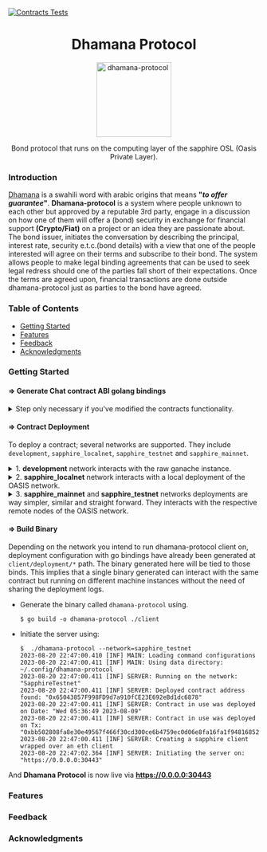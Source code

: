[![Contracts Tests](https://github.com/dmigwi/dhamana-protocol/actions/workflows/contract-tests.yaml/badge.svg)](https://github.com/dmigwi/dhamana-protocol/actions/workflows/contract-tests.yaml)

<h1 align="center"> Dhamana Protocol </h1>
<p align="center">
    <img alt="dhamana-protocol" src="https://github.com/dmigwi/dhamana-protocol/assets/22055953/0c0709c9-cb94-41b7-8463-dbd8f9dfb258" width="150">
  </a>
</p>
<p align="center">Bond protocol that runs on the computing layer of the sapphire OSL (Oasis Private Layer).</p>

<!--
<p align="center">
  <a href="https://itunes.apple.com/us/app/gitpoint/id1251245162?mt=8">
    <img alt="Download on the App Store" title="App Store" src="http://i.imgur.com/0n2zqHD.png" width="140">
  </a>
  <a href="https://play.google.com/store/apps/details?id=com.gitpoint">
    <img alt="Get it on Google Play" title="Google Play" src="http://i.imgur.com/mtGRPuM.png" width="140">
  </a>-->
</p>

### Introduction

[Dhamana](https://en.wiktionary.org/wiki/dhamana) is a swahili word with arabic origins that means __"*to offer guarantee*"__. **Dhamana-protocol** is a system where people unknown to each other but approved by a reputable 3rd party, engage in a discussion on how one of them will offer a (bond) security in exchange for financial support **(Crypto/Fiat)** on a project or an idea they are passionate about.
The bond issuer, initiates the conversation by describing the principal, interest rate, security e.t.c.(bond details) with a view that one of the people interested will agree on their terms and subscribe to their bond.
The system allows people to make legal binding agreements that can be used to seek legal redress should one of the parties fall short of their expectations.
Once the terms are agreed upon, financial transactions are done outside dhamana-protocol just as parties to the bond have agreed.

### Table of Contents
- [Getting Started](#getting-started)
- [Features](#features)
- [Feedback](#feedback)
- [Acknowledgments](#acknowledgments)

### Getting Started

#### => Generate Chat contract ABI golang bindings
<details>
<summary>Step only necessary if you've modified the contracts functionality.</summary>
The latest binds update are always uploaded online so no need to run this command if the original code is still intact. This go bindings enable the use of <a href="https://github.com/ethereum/go-ethereum">go-ethereum</a> library when interacting with the deployed contracts.

1. Download Abigen from <a href="https://geth.ethereum.org/downloads">Geth & Tools release</a> for your platform. Extract the zipped file and `abigen` will be one of the zipped files.
2. Install `solc`, the solidity compiler in one of the ways described <a href="https://docs.soliditylang.org/en/v0.8.9/installing-solidity.html">here</a>
3. Confirm the two installation done above were successful by:
    - **abigen**
    ```
    $abigen --version
    abigen version 1.12.0-stable-e501b3b0
    ```
    - **solc**
    ```
    $ solc --version
    solc, the solidity compiler commandline interface
    Version: 0.8.21+commit.d9974bed.Linux.g++
    ```
4. Generate ABI JSON file using:
    ```
    $ solc --abi contracts/chat.sol -o build --overwrite
    Compiler run successful. Artifact(s) can be found in directory "build".
    ```
5. Generate Contract bindings in golang using
    ```
    $ abigen --abi ./build/ChatContract.abi --pkg contracts --type Chat --out client/contracts/chat.go
    ```
</details>

#### => Contract Deployment
To deploy a contract; several networks are supported. They include `development`, `sapphire_localnet`, `sapphire_testnet` and `sapphire_mainnet`.
<details>
<summary>1. <strong>development</strong> network interacts with the raw ganache instance.</summary>

- To deploy; <a href="https://trufflesuite.com/docs/ganache/quickstart/#1-install-ganache">install ganache</a> then check for its installation. <strong>(Terminal Window 1)</strong>
    ```
    $ which ganache 
    ~/.nvm/versions/node/v18.0.0/bin/ganache 
    ```
- Start up ganache:
    ```
    $ ganache
    ganache v7.9.0 (@ganache/cli: 0.10.0, @ganache/core: 0.10.0)
    Starting RPC server

    Available Accounts
    ==================
    (0) 0xcf7c8a3f10504Df1407088Ad9eFc6D0466645E73 (1000 ETH)
    (1) 0x696aE3BA64a757deE6039C848bA831697379d1C4 (1000 ETH)
    (2) 0xA21e897831A9D00F74bD9d72CbF17FeddA8E4845 (1000 ETH)
    ...
    ```

- Run the contract deployment.  It will deploy the contract, export the deployment log and generate go config bindings for the development network. <strong>(Terminal Window 2)</strong>
    ```
    $ pnpm run deploy_development
    > dhamana-protocol@0.0.1 deploy_development ~/golang/src/github.com/dmigwi/dhamana-protocol
    > ./node_modules/.bin/truffle migrate --network development --describe-json >> build/deploy_development.log && pnpm run gen_deployment_config build/deploy_development.log

    > dhamana-protocol@0.0.1 gen_deployment_config ~/golang/src/github.com/dmigwi/dhamana-protocol
    > go run ./deployInfo  "build/deploy_development.log"

    2023/08/20 21:38:12 Log deployment information has me written to : client/deployment/development/deployment.go
    ```
</details>
<details>
<summary>2. <strong>sapphire_localnet</strong> network interacts with a local deployment of the OASIS network.</summary>

- To deploy install the backend by running a docker container. <strong>(Terminal Window 1)</strong>
    ```
    $ ./setup_localnet.sh 
    sapphire-dev 2023-07-10-gitbacd168 (oasis-core: 22.2.8, sapphire-paratime: 0.5.2, oasis-web3-gateway: 3.3.0-gitbacd168)

    Starting oasis-net-runner with sapphire...
    Starting postgresql...
    Starting oasis-web3-gateway...
    Bootstrapping network and populating account(s) (this might take a minute)...

    Available Accounts
    ==================
    (0) 0x9Bde9f59ef7b76A5283eB15F93f73aeD9aF044aF (1000 TEST)
    (1) 0xdf46bb474947756741dc1257ed0f54848606670D (1000 TEST)

    ...
    Private Keys
    ==================
    (0) 0xe32c076b6bafa297fa50d0a8dcee339edea7b52153bbe5860faa0f2424623ba4
    (1) 0xa87903873df7e7157010f341af7692326a54fa012e175bb0c91b5ed89395eb8b
    ...
    ```
- Export the private key on the command line. This Private key will be from the account funding the contract deployment. <strong>(Terminal Window 2)</strong>

    ```
    export PRIVATE_KEY="0xe32c076b6bafa297fa50d0a8dcee339edea7b52153bbe5860faa0f2424623ba4"
    ```
- Run the contract deployment.  It will deploy the contract, export the deployment log and generate go config bindings for the sapphire_localnet network.
    ```
    $ pnpm run deploy_sapphire_localnet
    > dhamana-protocol@0.0.1 deploy_sapphire_localnet ~/golang/src/github.com/dmigwi/dhamana-protocol
    > ./node_modules/.bin/truffle migrate --network sapphire_localnet --describe-json >> build/deploy_sapphire_localnet.log && pnpm run gen_deployment_config build/deploy_sapphire_localnet.log

      ⠏ Blocks: 0            Seconds: 0
    > dhamana-protocol@0.0.1 gen_deployment_config ~/golang/src/github.com/dmigwi/dhamana-protocol
    > go run ./deployInfo  "build/deploy_sapphire_localnet.log"

    2023/08/20 21:58:09 Log deployment information has me written to : client/deployment/sapphirelocalnet/deployment.go
    ```
</details>
<details>
<summary>3. <strong>sapphire_mainnet</strong> and <strong>sapphire_testnet</strong> networks deployments are way simpler, similar and straight forward. They interacts with the respective remote nodes of the OASIS network.</summary>

- Export the respectve network private key on the command line. This Private key will be from the account funding the contract deployment. <strong>(Terminal Window 1)</strong>
    ```
    export PRIVATE_KEY="0xe.....4"
    ```
- Run the contract deployment.  It will deploy the contract, export the deployment log and generate go config bindings for the sapphire_testnet network.
    ```
    $ pnpm run deploy_sapphire_testnet
    > dhamana-protocol@0.0.1 deploy_sapphire_testnet ~/golang/src/github.com/dmigwi/dhamana-protocol
    > ./node_modules/.bin/truffle migrate --network sapphire_testnet --describe-json >> build/deploy_sapphire_testnet.log && pnpm run gen_deployment_config build/deploy_sapphire_testnet.log

      ⠏ Blocks: 2            Seconds: 21
    > dhamana-protocol@0.0.1 gen_deployment_config ~/golang/src/github.com/dmigwi/dhamana-protocol
    > go run ./deployInfo  "build/deploy_sapphire_testnet.log"

    2023/08/20 22:08:44 Log deployment information has me written to : client/deployment/sapphiretestnet/deployment.go
    ```
</details>

#### => Build Binary
Depending on the network you intend to run dhamana-protocol client on, deployment configuration with go bindings have already been generated at `client/deployment/*` path. The binary generated here will be tied to those binds.
This implies that a single binary generated can interact with the same contract but running on different machine instances without the need of sharing the deployment logs.

- Generate the binary called `dhamana-protocol` using.
    ```
    $ go build -o dhamana-protocol ./client
    ```
- Initiate the server using:
    ```
    $  ./dhamana-protocol --network=sapphire_testnet
    2023-08-20 22:47:00.410 [INF] MAIN: Loading command configurations
    2023-08-20 22:47:00.411 [INF] MAIN: Using data directory: ~/.config/dhamana-protocol
    2023-08-20 22:47:00.411 [INF] SERVER: Running on the network: "SapphireTestnet"
    2023-08-20 22:47:00.411 [INF] SERVER: Deployed contract address found: "0x65043857F998FD9d7a910fCE23E692eBd1dc6878"
    2023-08-20 22:47:00.411 [INF] SERVER: Contract in use was deployed on Date: "Wed 05:36:49 2023-08-09"
    2023-08-20 22:47:00.411 [INF] SERVER: Contract in use was deployed on Tx: "0xbb502808fa8e30e49567f466f30cd300ce6b4759ec0d06e8fa16fa1f94816852"
    2023-08-20 22:47:00.411 [INF] SERVER: Creating a sapphire client wrapped over an eth client
    2023-08-20 22:47:02.364 [INF] SERVER: Initiating the server on: "https://0.0.0.0:30443"
    ```

And **Dhamana Protocol** is now live via **https://0.0.0.0:30443**

### Features

### Feedback

### Acknowledgments

